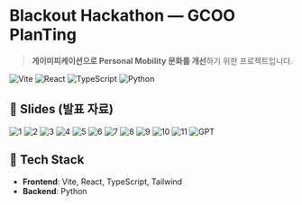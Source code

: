 # Blackout Hackathon — GCOO PlanTing

> **게이미피케이션으로 Personal Mobility 문화를 개선**하기 위한 프로젝트입니다.  

<p align="left">
  <img alt="Vite" src="https://img.shields.io/badge/Vite-646CFF?logo=vite&logoColor=white" />
  <img alt="React" src="https://img.shields.io/badge/React-149ECA?logo=react&logoColor=white" />
  <img alt="TypeScript" src="https://img.shields.io/badge/TypeScript-3178C6?logo=typescript&logoColor=white" />
  <img alt="Python" src="https://img.shields.io/badge/Python-3776AB?logo=python&logoColor=white" />
</p>


## 🧪 Slides (발표 자료)

![1](https://github.com/user-attachments/assets/e6a9fdb2-2ff3-4cd1-8c12-eef6ec00b492)
![2](https://github.com/user-attachments/assets/8a669829-6101-4942-8b60-90e3bc1aa383)
![3](https://github.com/user-attachments/assets/be947bd5-cce0-44e2-bc36-2210c3f685e0)
![4](https://github.com/user-attachments/assets/f1d5e273-4e34-4d09-a88d-2f38d9cc5327)
![5](https://github.com/user-attachments/assets/6c05d621-4824-445b-80a3-2395587eb973)
![6](https://github.com/user-attachments/assets/12eedbdd-66dd-44d1-802e-fd74ab9a32b9)
![7](https://github.com/user-attachments/assets/2eae63b6-e8e4-4117-abf6-22dba2062005)
![8](https://github.com/user-attachments/assets/04533b98-63c1-423c-837f-b56af30af28a)
![9](https://github.com/user-attachments/assets/81b9088e-9c56-4d62-a150-d76313163b36)
![10](https://github.com/user-attachments/assets/76c08f71-2a08-48d8-983d-44273657fbce)
![11](https://github.com/user-attachments/assets/0175aac0-7b8b-46e0-b980-43e9fe86070f)
![GPT](https://github.com/user-attachments/assets/de8e20d6-2269-40ac-8063-b1b4c91975ba)

## 🧰 Tech Stack
- **Frontend**: Vite, React, TypeScript, Tailwind 
- **Backend**: Python 
